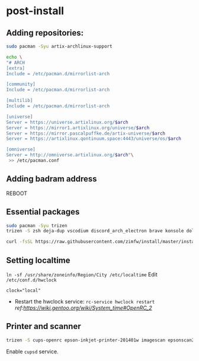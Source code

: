# post-install


## Adding repositories:
```bash
sudo pacman -Syu artix-archlinux-support
```

```bash
echo \
"# ARCH
[extra]
Include = /etc/pacman.d/mirrorlist-arch

[community]
Include = /etc/pacman.d/mirrorlist-arch 

[multilib]
Include = /etc/pacman.d/mirrorlist-arch

[universe]
Server = https://universe.artixlinux.org/$arch
Server = https://mirror1.artixlinux.org/universe/$arch
Server = https://mirror.pascalpuffke.de/artix-universe/$arch
Server = https://artixlinux.qontinuum.space:4443/universe/os/$arch

[omniverse]
Server = http://omniverse.artixlinux.org/$arch"\
 >> /etc/pacman.conf
 ```
 
 ## Adding badram address
 
 REBOOT
 
 ## Essential packages
 
 ```bash
 sudo pacman -Syu trizen
 trizen -S zsh deja-dup vscodium discord_arch_electron brave konsole dolphin libreoffice-fresh kate neovim wget keepassxc flameshot ntfs-3g
 ```
 ```bash
 curl -fsSL https://raw.githubusercontent.com/zimfw/install/master/install.zsh | zsh
 ```
 
 ## Setting localtime

 `ln -sf /usr/share/zoneinfo/Region/City /etc/localtime`
 Edit `/etc/conf.d/hwclock`

    clock="local"
-   Restart the hwclock service:
    `rc-service hwclock restart`
*ref:https://wiki.gentoo.org/wiki/System_time#OpenRC_2*

## Printer and scanner

```bash
trizen -S cups-openrc epson-inkjet-printer-201401w imagescan epsonscan2
```

Enable `cupsd` service.
